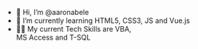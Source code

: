 - 👋 Hi, I’m @aaronabele
- 🌱 I’m currently learning HTML5, CSS3, 
     JS and Vue.js
- 🧑‍💻 My current Tech Skills are VBA,       
     MS Access and T-SQL

<!---
aaronabele/aaronabele is a ✨ special ✨ repository because its `README.md` (this file) appears on your GitHub profile.
You can click the Preview link to take a look at your changes.
--->
